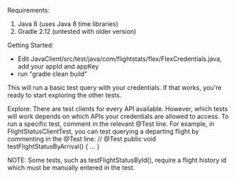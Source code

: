 Requirements:
1) Java 8 (uses Java 8 time libraries)
2) Gradle 2.12 (untested with older version)

Getting Started:
* Edit JavaClient/src/test/java/com/flightstats/flex/FlexCredentials.java, add your appId and appKey
* run "gradle clean build"

This will run a basic test query with your credentials. If that works, you're ready to start exploring the other tests.

Explore: 
There are test clients for every API available. However, which tests will work depends on which APIs your
credentials are allowed to access. To run a specific test, comment in the relevant @Test line. For example, in 
FlightStatusClientTest, you can test querying a departing flight by commenting in the @Test line:
    // @Test
    public void testFlightStatusByArrival() {
        ...
    }

NOTE: Some tests, such as testFlightStatusById(), require a flight history id which must be manually entered in the test.


 

